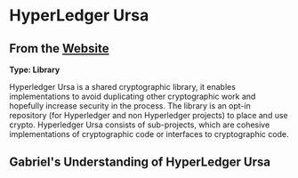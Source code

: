 # HyperLedger Ursa

## From the [Website](https://hyperledger.org/use/ursa)

**Type: Library**

Hyperledger Ursa is a shared cryptographic library,  it enables implementations to avoid duplicating
other cryptographic   work and hopefully increase security in the  process. The library is an opt-in
repository (for Hyperledger and non Hyperledger projects)  to place and use crypto. Hyperledger Ursa
consists of sub-projects, which are cohesive  implementations of cryptographic code or interfaces to
cryptographic code.


## Gabriel's Understanding of HyperLedger Ursa
